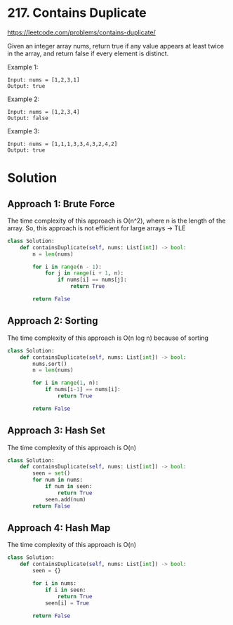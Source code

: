 # 217. Contains Duplicate

https://leetcode.com/problems/contains-duplicate/

Given an integer array nums, return true if any value appears at least twice in the array, and return false if every element is distinct.

Example 1:
```
Input: nums = [1,2,3,1]
Output: true
```
Example 2:
```
Input: nums = [1,2,3,4]
Output: false
```
Example 3:
```
Input: nums = [1,1,1,3,3,4,3,2,4,2]
Output: true
```

# Solution

## Approach 1: Brute Force
The time complexity of this approach is O(n^2), where n is the length of the array.
So, this approach is not efficient for large arrays -> TLE

```py
class Solution:
    def containsDuplicate(self, nums: List[int]) -> bool:
        n = len(nums)

        for i in range(n - 1):
            for j in range(i + 1, n):
                if nums[i] == nums[j]:
                    return True

        return False
```

## Approach 2: Sorting
The time complexity of this approach is O(n log n) because of sorting

```py
class Solution:
    def containsDuplicate(self, nums: List[int]) -> bool:
        nums.sort()
        n = len(nums)

        for i in range(1, n):
            if nums[i-1] == nums[i]:
                return True

        return False
```

## Approach 3: Hash Set
The time complexity of this approach is O(n)

```py
class Solution:
    def containsDuplicate(self, nums: List[int]) -> bool:
        seen = set()
        for num in nums:
            if num in seen:
                return True
            seen.add(num)
        return False
```

## Approach 4: Hash Map
The time complexity of this approach is O(n)

```py
class Solution:
    def containsDuplicate(self, nums: List[int]) -> bool:
        seen = {}

        for i in nums:
            if i in seen:
                return True
            seen[i] = True

        return False
```